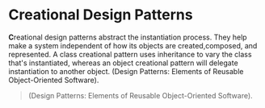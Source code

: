 # Creational Design Patterns

**C**reational design patterns abstract the instantiation process. They help make a
system independent of how its objects are created,composed, and represented. A
class creational pattern uses inheritance to vary the class that's instantiated,
whereas an object creational pattern will delegate instantiation to another object. (Design Patterns: Elements of Reusable Object-Oriented Software).

> (Design Patterns: Elements of Reusable Object-Oriented Software).
